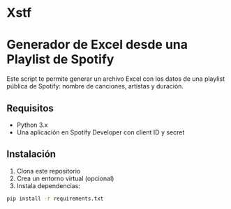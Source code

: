 # Xstf
# Generador de Excel desde una Playlist de Spotify

Este script te permite generar un archivo Excel con los datos de una playlist pública de Spotify: nombre de canciones, artistas y duración.

## Requisitos

- Python 3.x
- Una aplicación en Spotify Developer con client ID y secret

## Instalación

1. Clona este repositorio
2. Crea un entorno virtual (opcional)
3. Instala dependencias:

```bash
pip install -r requirements.txt
